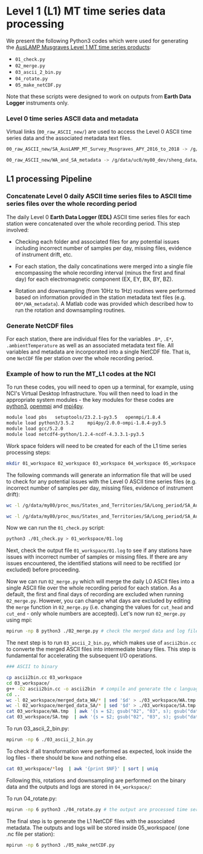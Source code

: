 Level 1 (L1) MT time series data processing
===========================================
We present the following Python3 codes which were used for generating the [AusLAMP Musgraves Level 1 MT time series products](http://dx.doi.org/10.25914/5eaa30de53244):

   - `01_check.py` 
   - `02_merge.py`
   - `03_ascii_2_bin.py`
   - `04_rotate.py`
   - `05_make_netCDF.py`

Note that these scripts were designed to work on outputs from **Earth Data Logger** instruments only.

### Level 0 time series ASCII data and metadata
Virtual links (`00_raw_ASCII_new/`) are used to access the Level 0 ASCII time series data and the associated metadata text files.
 
```bash 
00_raw_ASCII_new/SA_AusLAMP_MT_Survey_Musgraves_APY_2016_to_2018 -> /g/data/my80/proc_mus/States_and_Territories/SA/Long_period/SA_AusLAMP_MT_Survey_Musgraves_APY_2016_to_2018/?A/Level_0_Concatinated_Time_Series_ASCII/

00_raw_ASCII_new/WA_and_SA_metadata -> /g/data/uc0/my80_dev/sheng_data/WA_and_SA_metadata/
```

## L1 processing Pipeline

### Concatenate Level 0 daily ASCII time series files to ASCII time series files over the whole recording period 
The daily Level 0 **Earth Data Logger (EDL)** ASCII time series files for each station were concatenated over the whole recording period. This step involved:

+ Checking each folder and associated files for any potential issues including incorrect number of samples per day, missing files, evidence of instrument drift, etc.
   
+ For each station, the daily concatinations were merged into a single file encompassing the whole recording interval (minus the first and final day) for each electromagnetic component (EX, EY, BX, BY, BZ). 

+ Rotation and downsampling (from 10Hz to 1Hz) routines were performed based on information provided in the station metadata text files (e.g. `00*/WA_metadata`). A Matlab code was provided which described how to run the rotation and downsampling routines.  

### Generate NetCDF files
For each station, there are individual files for the variables `.B*`, `.E*`, `.ambientTemperature` as well as an associated metadata text file. All variables and metadata are incorporated into a single NetCDF file. That is, one `NetCDF` file per station over the whole recording period.

### Example of how to run the MT_L1 codes at the NCI
To run these codes, you will need to open up a terminal, for example, using NCI's Virtual Desktop Infrastructure. You will then need to load in the appropriate system modules - the key modules for these codes are [python3](https://www.python.org/), [openmpi](https://www.open-mpi.org/) and [mpi4py](https://mpi4py.readthedocs.io/en/stable/).

```bash
module load pbs   setuptools/23.2.1-py3.5   openmpi/1.8.4
module load python3/3.5.2     mpi4py/2.0.0-ompi-1.8.4-py3.5 
module load gcc/5.2.0
module load netcdf4-python/1.2.4-ncdf-4.3.3.1-py3.5
```
Work space folders will need to be created for each of the L1 time series processing steps:

```bash
mkdir 01_workspace 02_workspace 03_workspace 04_workspace 05_workspace
```
The following commands will generate an information file that will be used to check for any potential issues with the Level 0 ASCII time series files (e.g. incorrect number of samples per day, missing files, evidence of instrument drift):

```bash
wc -l /g/data/my80/proc_mus/States_and_Territories/SA/Long_period/SA_AusLAMP_MT_Survey_Musgraves_APY_2016_to_2018/WA/Level_0_Concatinated_Time_Series_ASCII/*/*/* | sed  '$d' > 01_workspace/WA.log

wc -l /g/data/my80/proc_mus/States_and_Territories/SA/Long_period/SA_AusLAMP_MT_Survey_Musgraves_APY_2016_to_2018/SA/Level_0_Concatinated_Time_Series_ASCII/*/*/* | sed  '$d' > 01_workspace/SA.log
```
Now we can run the `01_check.py` script:

```bash
python3 ./01_check.py > 01_workspace/01.log
```
Next, check the output file `01_workspace/01.log` to see if any stations have issues with incorrect number of samples or missing files. If there are any issues encountered, the identified stations will need to be rectified (or excluded) before proceeding.

Now we can run `02_merge.py` which will merge the daily L0 ASCII files into a single ASCII file over the whole recording period for each station. As a default, the first and final days of recording are excluded when running `02_merge.py`. However, you can change what days are excluded by editing the `merge` function in `02_merge.py` (i.e. changing the values for `cut_head` and `cut_end` - only whole numbers are accepted). Let's now run `02_merge.py` using mpi: 

```bash
mpirun -np 8 python3 ./02_merge.py # check the merged data and log files in 02_workspace/
```
The next step is to run `03_ascii_2_bin.py`, which makes use of `ascii2bin.cc` to converte the merged ASCII files into intermediate binary files. This step is fundamental for accelerating the subsequent I/O operations. 

```bash
### ASCII to binary

cp ascii2bin.cc 03_workspace
cd 03_workspace/ 
g++ -O2 ascii2bin.cc -o ascii2bin  # compile and generate the c language program
cd ..
wc -l 02_workspace/merged_data_WA/* | sed '$d' > ./03_workspace/WA.tmp
wc -l 02_workspace/merged_data_SA/* | sed '$d' > ./03_workspace/SA.tmp
cat 03_workspace/WA.tmp  | awk '{s = $2; gsub("02", "03", s); gsub("data","data_bin", s); printf("./03_workspace/ascii2bin %s %s %s.bin \n", $2, $1, s)}' > ./03_workspace/WA.cmd
cat 03_workspace/SA.tmp  | awk '{s = $2; gsub("02", "03", s); gsub("data","data_bin", s); printf("./03_workspace/ascii2bin %s %s %s.bin \n", $2, $1, s)}' > ./03_workspace/SA.cmd
```

To run 03_ascii_2_bin.py:

```bash
mpirun -np 6 ./03_ascii_2_bin.py
```
To check if all transformation were performed as expected, look inside the log files - there should be `None` and nothing else.

```bash
cat 03_workspace/*log  | awk '{print $NF}' | sort | uniq 
```

Following this, rotations and downsampling are performed on the binary data and the outputs and logs are stored in `04_workspace/`:

To run 04_rotate.py:

```bash
mpirun -np 6 python3 ./04_rotate.py # the output are processed time series stored as binary files in 04_workspace.
```

The final step is to generate the L1 NetCDF files with the associated metadata. The outputs and logs will be stored inside 05_workspace/ (one .nc file per station): 

```bash
mpirun -np 6 python3 ./05_make_netCDF.py 
```
